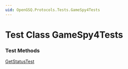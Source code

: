 ```yaml
---
uid: OpenGSQ.Protocols.Tests.GameSpy4Tests
---
```


# Test Class GameSpy4Tests

### Test Methods

<a href="/tests/OpenGSQ.Protocols.Tests/GameSpy4Tests/GetStatusTest.html">GetStatusTest</a>

